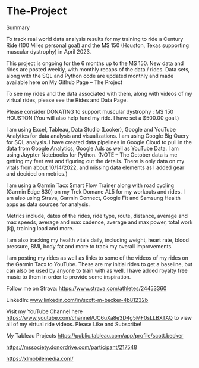 # The-Project

Summary

To track real world data analysis results for my training to ride a Century Ride (100 Miles personal goal) and the MS 150 (Houston, Texas supporting muscular dystrophy) in April 2023.

This project is ongoing for the 6 months up to the MS 150. New data and rides are posted weekly, with monthly recaps of the data / rides. Data sets, along with the SQL and Python code are updated monthly and made available here on My Github Page – The Project

To see my rides and the data associated with them, along with videos of my virtual rides, please see the Rides and Data Page.

Please consider DONATING to support muscular dystrophy : MS 150 HOUSTON (You will also help fund my ride. I have set a $500.00 goal.)

I am using Excel, Tableau, Data Studio (Looker), Google and YouTube Analytics for data analysis and visualizations. I am using Google Big Query for SQL analysis. I have created data pipelines in Google Cloud to pull in the data from Google Analytics, Google Ads as well as YouTube Data. I am using Juypter Notebooks for Python. (NOTE – The October data is me getting my feet wet and figuring out the details. There is only data on my vitals from about 10/14/2022, and missing data elements as I added gear and decided on metrics.)

I am using a Garmin Tacx Smart Flow Trainer along with road cycling (Garmin Edge 830) on my Trek Domane AL5 for my workouts and rides. I am also using Strava, Garmin Connect, Google Fit and Samsung Health apps as data sources for analysis.

Metrics include, dates of the rides, ride type, route, distance, average and max speeds, average and max cadence, average and max power, total work (kj), training load and more.

I am also tracking my health vitals daily, including weight, heart rate, blood pressure, BMI, body fat and more to track my overall improvements.

I am posting my rides as well as links to some of the videos of my rides on the Garmin Tacx to YouTube. These are my initial rides to get a baseline, but can also be used by anyone to train with as well. I have added royalty free music to them in order to provide some inspiration.

Follow me on Strava: https://www.strava.com/athletes/24453360

LinkedIn: www.linkedin.com/in/scott-m-becker-4b81232b

Visit my YouTube Channel here https://www.youtube.com/channel/UC6uXa8e3D4g5MF0sLLBXTAQ to view all of my virtual ride videos. Please Like and Subscribe!

My Tableau Projects  https://public.tableau.com/app/profile/scott.becker

https://mssociety.donordrive.com/participant/217548

https://xlmobilemedia.com/

